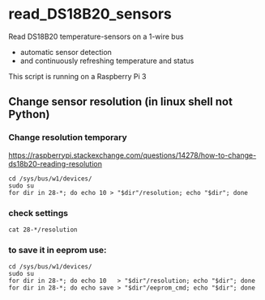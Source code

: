# read_DS18B20_sensors

Read DS18B20 temperature-sensors on a 1-wire bus
- automatic sensor detection 
- and continuously refreshing temperature and status

This script is running on a Raspberry Pi 3


## Change sensor resolution (in linux shell not Python)
### Change resolution temporary
https://raspberrypi.stackexchange.com/questions/14278/how-to-change-ds18b20-reading-resolution

``` shell
cd /sys/bus/w1/devices/  
sudo su  
for dir in 28-*; do echo 10 > "$dir"/resolution; echo "$dir"; done  
```

### check settings
``` shell
cat 28-*/resolution  
```

### to save it in eeprom use:
``` shell
cd /sys/bus/w1/devices/  
sudo su  
for dir in 28-*; do echo 10   > "$dir"/resolution; echo "$dir"; done  
for dir in 28-*; do echo save > "$dir"/eeprom_cmd; echo "$dir"; done  
```

